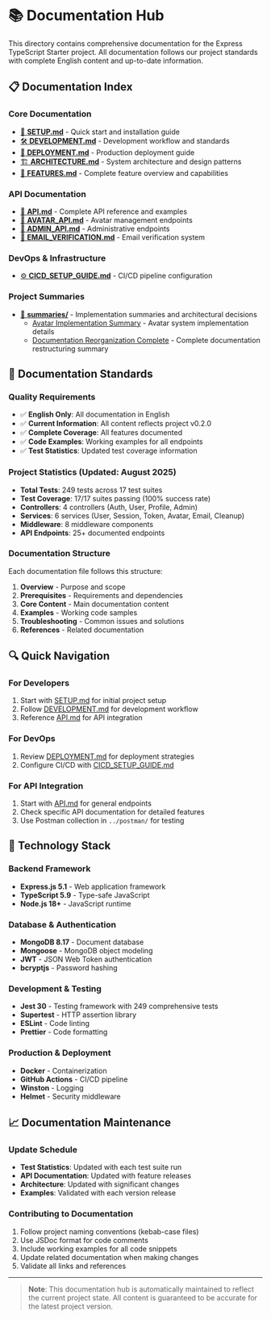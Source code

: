 # 📚 Documentation Hub

This directory contains comprehensive documentation for the Express TypeScript Starter project. All documentation follows our project standards with complete English content and up-to-date information.

## 📋 Documentation Index

### Core Documentation

- [🚀 **SETUP.md**](./SETUP.md) - Quick start and installation guide
- [🛠️ **DEVELOPMENT.md**](./DEVELOPMENT.md) - Development workflow and standards
- [🚀 **DEPLOYMENT.md**](./DEPLOYMENT.md) - Production deployment guide
- [🏗️ **ARCHITECTURE.md**](./ARCHITECTURE.md) - System architecture and design patterns
- [🚀 **FEATURES.md**](./FEATURES.md) - Complete feature overview and capabilities

### API Documentation

- [📡 **API.md**](./API.md) - Complete API reference and examples
- [👤 **AVATAR_API.md**](./AVATAR_API.md) - Avatar management endpoints
- [🔐 **ADMIN_API.md**](./ADMIN_API.md) - Administrative endpoints
- [📧 **EMAIL_VERIFICATION.md**](./EMAIL_VERIFICATION.md) - Email verification system

### DevOps & Infrastructure

- [⚙️ **CICD_SETUP_GUIDE.md**](./CICD_SETUP_GUIDE.md) - CI/CD pipeline configuration

### Project Summaries

- [📝 **summaries/**](./summaries/) - Implementation summaries and architectural decisions
  - [Avatar Implementation Summary](./summaries/AVATAR_IMPLEMENTATION_SUMMARY.md) - Avatar system implementation details
  - [Documentation Reorganization Complete](./summaries/REORGANIZATION_COMPLETE.md) - Complete documentation restructuring summary

## 🎯 Documentation Standards

### Quality Requirements

- ✅ **English Only**: All documentation in English
- ✅ **Current Information**: All content reflects project v0.2.0
- ✅ **Complete Coverage**: All features documented
- ✅ **Code Examples**: Working examples for all endpoints
- ✅ **Test Statistics**: Updated test coverage information

### Project Statistics (Updated: August 2025)

- **Total Tests**: 249 tests across 17 test suites
- **Test Coverage**: 17/17 suites passing (100% success rate)
- **Controllers**: 4 controllers (Auth, User, Profile, Admin)
- **Services**: 6 services (User, Session, Token, Avatar, Email, Cleanup)
- **Middleware**: 8 middleware components
- **API Endpoints**: 25+ documented endpoints

### Documentation Structure

Each documentation file follows this structure:

1. **Overview** - Purpose and scope
2. **Prerequisites** - Requirements and dependencies
3. **Core Content** - Main documentation content
4. **Examples** - Working code samples
5. **Troubleshooting** - Common issues and solutions
6. **References** - Related documentation

## 🔍 Quick Navigation

### For Developers

1. Start with [SETUP.md](./SETUP.md) for initial project setup
2. Follow [DEVELOPMENT.md](./DEVELOPMENT.md) for development workflow
3. Reference [API.md](./API.md) for API integration

### For DevOps

1. Review [DEPLOYMENT.md](./DEPLOYMENT.md) for deployment strategies
2. Configure CI/CD with [CICD_SETUP_GUIDE.md](./CICD_SETUP_GUIDE.md)

### For API Integration

1. Start with [API.md](./API.md) for general endpoints
2. Check specific API documentation for detailed features
3. Use Postman collection in `../postman/` for testing

## 🔧 Technology Stack

### Backend Framework

- **Express.js 5.1** - Web application framework
- **TypeScript 5.9** - Type-safe JavaScript
- **Node.js 18+** - JavaScript runtime

### Database & Authentication

- **MongoDB 8.17** - Document database
- **Mongoose** - MongoDB object modeling
- **JWT** - JSON Web Token authentication
- **bcryptjs** - Password hashing

### Development & Testing

- **Jest 30** - Testing framework with 249 comprehensive tests
- **Supertest** - HTTP assertion library
- **ESLint** - Code linting
- **Prettier** - Code formatting

### Production & Deployment

- **Docker** - Containerization
- **GitHub Actions** - CI/CD pipeline
- **Winston** - Logging
- **Helmet** - Security middleware

## 📈 Documentation Maintenance

### Update Schedule

- **Test Statistics**: Updated with each test suite run
- **API Documentation**: Updated with feature releases
- **Architecture**: Updated with significant changes
- **Examples**: Validated with each version release

### Contributing to Documentation

1. Follow project naming conventions (kebab-case files)
2. Use JSDoc format for code comments
3. Include working examples for all code snippets
4. Update related documentation when making changes
5. Validate all links and references

---

> **Note**: This documentation hub is automatically maintained to reflect the current project state. All content is guaranteed to be accurate for the latest project version.
